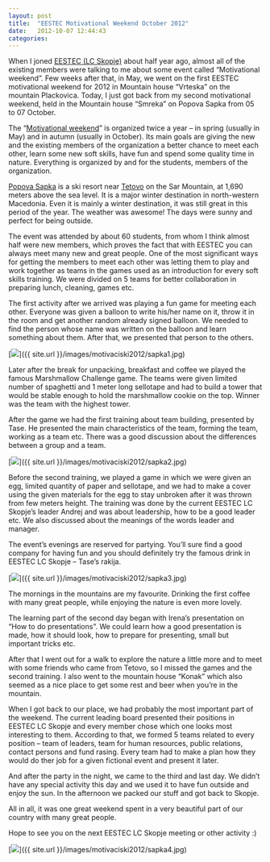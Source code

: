 ```yaml
---
layout: post
title:  "EESTEC Motivational Weekend October 2012"
date:   2012-10-07 12:44:43
categories:
---
```


When I joned [EESTEC (LC Skopje)](http://eestec-sk.org.mk/) about half year ago, almost all of the existing members were talking to me about some event called “Motivational weekend”. Few weeks after that, in May, we went on the first EESTEC motivational weekend for 2012 in Mountain house “Vrteska” on the mountain Plackovica. Today, I just got back from my second motivational weekend, held in the Mountain house “Smreka” on Popova Sapka from 05 to 07 October.

The “[Motivational weekend](http://eestec-sk.org.mk/motivaciski.php)” is organized twice a year – in spring (usually in May) and in autumn (usually in October). Its main goals are giving the new and the existing members of the organization a better chance to meet each other, learn some new soft skills, have fun and spend some quality time in nature. Everything is organized by and for the students, members of the organization.

[Popova Sapka](http://travel2macedonia.com.mk/destinations/popova-sapka) is a ski resort near [Tetovo](http://travel2macedonia.com.mk/destinations/tetovo) on the Sar Mountain, at 1,690 meters above the sea level. It is a major winter destination in north-western Macedonia. Even it is mainly a winter destination, it was still great in this period of the year. The weather was awesome! The days were sunny and perfect for being outside.

The event was attended by about 60 students, from whom I think almost half were new members, which proves the fact that with EESTEC you can always meet many new and great people. One of the most significant ways for getting the members to meet each other was letting them to play and work together as teams in the games used as an introduction for every soft skills training. We were divided on 5 teams for better collaboration in preparing lunch, cleaning, games etc.

The first activity after we arrived was playing a fun game for meeting each other. Everyone was given a balloon to write his/her name on it, throw it in the room and get another random already signed balloon. We needed to find the person whose name was written on the balloon and learn something about them. After that, we presented that person to the others.

[<img src="{{ site.url }}/images/motivaciski2012/sapka1small.jpg" class="img-left" />]({{ site.url }}/images/motivaciski2012/sapka1.jpg)

Later after the break for unpacking, breakfast and coffee we played the famous Marshmallow Challenge game. The teams were given limited number of spaghetti and 1 meter long sellotape and had to build a tower that would be stable enough to hold the marshmallow cookie on the top. Winner was the team with the highest tower.

After the game we had the first training about team building, presented by Tase. He presented the main characteristics of the team, forming the team, working as a team etc. There was a good discussion about the differences between a group and a team.

[<img src="{{ site.url }}/images/motivaciski2012/sapka2small.jpg" class="img-right" />]({{ site.url }}/images/motivaciski2012/sapka2.jpg)

Before the second training, we played a game in which we were given an egg, limited quantity of paper and sellotape, and we had to make a cover using the given materials for the egg to stay unbroken after it was thrown from few meters height. The training was done by the current EESTEC LC Skopje’s leader Andrej and was about leadership, how to be a good leader etc. We also discussed about the meanings of the words leader and manager.

The event’s evenings are reserved for partying. You’ll sure find a good company for having fun and you should definitely try the famous drink in EESTEC LC Skopje – Tase’s rakija.

[<img src="{{ site.url }}/images/motivaciski2012/sapka3small.jpg" class="img-left" />]({{ site.url }}/images/motivaciski2012/sapka3.jpg)

The mornings in the mountains are my favourite. Drinking the first coffee with many great people, while enjoying the nature is even more lovely.

The learning part of the second day began with Irena’s presentation on “How to do presentations”. We could learn how a good presentation is made, how it should look, how to prepare for presenting, small but important tricks etc.

After that I went out for a walk to explore the nature a little more and to meet with some friends who came from Tetovo, so I missed the games and the second training. I also went to the mountain house “Konak” which also seemed as a nice place to get some rest and beer when you’re in the mountain.

When I got back to our place, we had probably the most important part of the weekend. The current leading board presented their positions in EESTEC LC Skopje and every member chose which one looks most interesting to them. According to that, we formed 5 teams related to every position – team of leaders, team for human resources, public relations, contact persons and fund rasing. Every team had to make a plan how they would do ther job for a given fictional event and present it later.

And after the party in the night, we came to the third and last day. We didn’t have any special activity this day and we used it to have fun outside and enjoy the sun. In the afternoon we packed our stuff and got back to Skopje.

All in all, it was one great weekend spent in a very beautiful part of our country with many great people.

Hope to see you on the next EESTEC LC Skopje meeting or other activity :)

[<img src="{{ site.url }}/images/motivaciski2012/sapka4small.jpg" class="img-left" />]({{ site.url }}/images/motivaciski2012/sapka4.jpg)